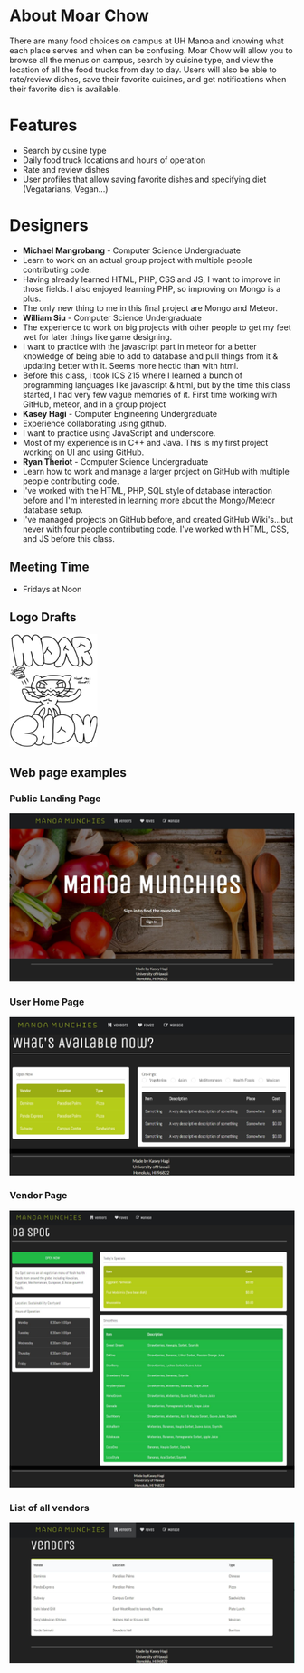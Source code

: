 # About Moar Chow
There are many food choices on campus at UH Manoa and knowing what each place serves and when can be confusing. Moar Chow will allow you to browse all the menus on campus, search by cuisine type, and view the location of all the food trucks from day to day. Users will also be able to rate/review dishes, save their favorite cuisines, and get notifications when their favorite dish is available.

# Features
 + Search by cusine type
 + Daily food truck locations and hours of operation
 + Rate and review dishes
 + User profiles that allow saving favorite dishes and specifying diet (Vegatarians, Vegan...)
 
# Designers
 + **Michael Mangrobang** - Computer Science Undergraduate
  + Learn to work on an actual group project with multiple people contributing code.
  + Having already learned HTML, PHP, CSS and JS, I want to improve in those fields. I also enjoyed learning PHP, so improving on Mongo is a plus.
  + The only new thing to me in this final project are Mongo and Meteor.
 + **William Siu** - Computer Science Undergraduate
  + The experience to work on big projects with other people to get my feet wet for later things like game designing.
  +  I want to practice with the javascript part in meteor for a better knowledge of being able to add to database and pull things from it & updating better with it. Seems more hectic than with html.
  +  Before this class, i took ICS 215 where I learned a bunch of programming languages like javascript & html, but by the time this class started, I had very few vague memories of it. First time working with GitHub, meteor, and in a group project
 + **Kasey Hagi** - Computer Engineering Undergraduate
  + Experience collaborating using github.
  + I want to practice using JavaScript and underscore.
  + Most of my experience is in C++ and Java. This is my first project working on UI and using GitHub.
 + **Ryan Theriot** - Computer Science Undergraduate
  + Learn how to work and manage a larger project on GitHub with multiple people contributing code.  
  + I've worked with the HTML, PHP, SQL style of database interaction before and I'm interested in learning more about the Mongo/Meteor database setup. 
  + I've managed projects on GitHub before, and created GitHub Wiki's...but never with four people contributing code. I've worked with HTML, CSS, and JS  before this class.
  
## Meeting Time
 + Fridays at Noon
 
## Logo Drafts
<img class="ui medium image" style="height: 200px;" src="https://github.com/moarchow/moarchow.github.io/blob/master/images/need%20real%20food.jpg?raw=true">

## Web page examples

### Public Landing Page
<img class="ui medium right floated image" src="https://raw.githubusercontent.com/moarchow/moarchow.github.io/master/images/public-landing-page.JPG">

### User Home Page
<img class="ui medium right floated image" src="https://raw.githubusercontent.com/moarchow/moarchow.github.io/master/images/user-home-page.JPG">

### Vendor Page
<img class="ui medium right floated image" src="https://raw.githubusercontent.com/moarchow/moarchow.github.io/master/images/vendor-page.JPG">

### List of all vendors
<img class="ui medium right floated image" src="https://raw.githubusercontent.com/moarchow/moarchow.github.io/master/images/list-of-vendors.JPG">
